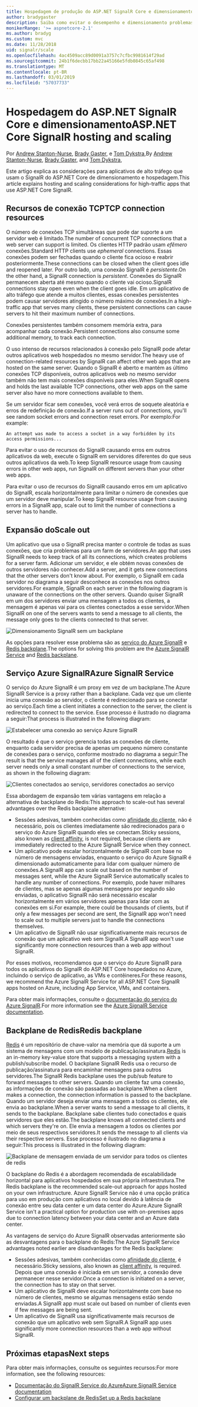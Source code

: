 ```yaml
---
title: Hospedagem de produção do ASP.NET SignalR Core e dimensionamento
author: bradygaster
description: Saiba como evitar o desempenho e dimensionamento problemas em aplicativos que usam o SignalR do ASP.NET Core.
monikerRange: '>= aspnetcore-2.1'
ms.author: bradyg
ms.custom: mvc
ms.date: 11/28/2018
uid: signalr/scale
ms.openlocfilehash: 4ac4509acc89d0091a3757c7cfbc9981614f29ad
ms.sourcegitcommit: 24b1f6decbb17bb22a45166e5fdb0845c65af498
ms.translationtype: MT
ms.contentlocale: pt-BR
ms.lasthandoff: 03/01/2019
ms.locfileid: "57037733"
---
```

# <a name="aspnet-core-signalr-hosting-and-scaling"></a><span data-ttu-id="d77f9-103">Hospedagem do ASP.NET SignalR Core e dimensionamento</span><span class="sxs-lookup"><span data-stu-id="d77f9-103">ASP.NET Core SignalR hosting and scaling</span></span>

<span data-ttu-id="d77f9-104">Por [Andrew Stanton-Nurse](https://twitter.com/anurse), [Brady Gaster](https://twitter.com/bradygaster), e [Tom Dykstra](https://github.com/tdykstra),</span><span class="sxs-lookup"><span data-stu-id="d77f9-104">By [Andrew Stanton-Nurse](https://twitter.com/anurse), [Brady Gaster](https://twitter.com/bradygaster), and [Tom Dykstra](https://github.com/tdykstra),</span></span>

<span data-ttu-id="d77f9-105">Este artigo explica as considerações para aplicativos de alto tráfego que usam o SignalR do ASP.NET Core de dimensionamento e hospedagem.</span><span class="sxs-lookup"><span data-stu-id="d77f9-105">This article explains hosting and scaling considerations for high-traffic apps that use ASP.NET Core SignalR.</span></span>

## <a name="tcp-connection-resources"></a><span data-ttu-id="d77f9-106">Recursos de conexão TCP</span><span class="sxs-lookup"><span data-stu-id="d77f9-106">TCP connection resources</span></span>

<span data-ttu-id="d77f9-107">O número de conexões TCP simultâneas que pode dar suporte a um servidor web é limitado.</span><span class="sxs-lookup"><span data-stu-id="d77f9-107">The number of concurrent TCP connections that a web server can support is limited.</span></span> <span data-ttu-id="d77f9-108">Os clientes HTTP padrão usam *efêmero* conexões.</span><span class="sxs-lookup"><span data-stu-id="d77f9-108">Standard HTTP clients use *ephemeral* connections.</span></span> <span data-ttu-id="d77f9-109">Essas conexões podem ser fechadas quando o cliente fica ocioso e reabrir posteriormente.</span><span class="sxs-lookup"><span data-stu-id="d77f9-109">These connections can be closed when the client goes idle and reopened later.</span></span> <span data-ttu-id="d77f9-110">Por outro lado, uma conexão SignalR é *persistente*.</span><span class="sxs-lookup"><span data-stu-id="d77f9-110">On the other hand, a SignalR connection is *persistent*.</span></span> <span data-ttu-id="d77f9-111">Conexões do SignalR permanecem aberta até mesmo quando o cliente vai ocioso.</span><span class="sxs-lookup"><span data-stu-id="d77f9-111">SignalR connections stay open even when the client goes idle.</span></span> <span data-ttu-id="d77f9-112">Em um aplicativo de alto tráfego que atende a muitos clientes, essas conexões persistentes podem causar servidores atingido o número máximo de conexões.</span><span class="sxs-lookup"><span data-stu-id="d77f9-112">In a high-traffic app that serves many clients, these persistent connections can cause servers to hit their maximum number of connections.</span></span>

<span data-ttu-id="d77f9-113">Conexões persistentes também consomem memória extra, para acompanhar cada conexão.</span><span class="sxs-lookup"><span data-stu-id="d77f9-113">Persistent connections also consume some additional memory, to track each connection.</span></span>

<span data-ttu-id="d77f9-114">O uso intenso de recursos relacionados à conexão pelo SignalR pode afetar outros aplicativos web hospedados no mesmo servidor.</span><span class="sxs-lookup"><span data-stu-id="d77f9-114">The heavy use of connection-related resources by SignalR can affect other web apps that are hosted on the same server.</span></span> <span data-ttu-id="d77f9-115">Quando o SignalR é aberto e mantém as último conexões TCP disponíveis, outros aplicativos web no mesmo servidor também não tem mais conexões disponíveis para eles.</span><span class="sxs-lookup"><span data-stu-id="d77f9-115">When SignalR opens and holds the last available TCP connections, other web apps on the same server also have no more connections available to them.</span></span>

<span data-ttu-id="d77f9-116">Se um servidor ficar sem conexões, você verá erros de soquete aleatória e erros de redefinição de conexão.</span><span class="sxs-lookup"><span data-stu-id="d77f9-116">If a server runs out of connections, you'll see random socket errors and connection reset errors.</span></span> <span data-ttu-id="d77f9-117">Por exemplo:</span><span class="sxs-lookup"><span data-stu-id="d77f9-117">For example:</span></span>

```
An attempt was made to access a socket in a way forbidden by its access permissions...
```

<span data-ttu-id="d77f9-118">Para evitar o uso de recursos do SignalR causando erros em outros aplicativos da web, execute o SignalR em servidores diferentes do que seus outros aplicativos da web.</span><span class="sxs-lookup"><span data-stu-id="d77f9-118">To keep SignalR resource usage from causing errors in other web apps, run SignalR on different servers than your other web apps.</span></span>

<span data-ttu-id="d77f9-119">Para evitar o uso de recursos do SignalR causando erros em um aplicativo do SignalR, escala horizontalmente para limitar o número de conexões que um servidor deve manipular.</span><span class="sxs-lookup"><span data-stu-id="d77f9-119">To keep SignalR resource usage from causing errors in a SignalR app, scale out to limit the number of connections a server has to handle.</span></span>

## <a name="scale-out"></a><span data-ttu-id="d77f9-120">Expansão do</span><span class="sxs-lookup"><span data-stu-id="d77f9-120">Scale out</span></span>

<span data-ttu-id="d77f9-121">Um aplicativo que usa o SignalR precisa manter o controle de todas as suas conexões, que cria problemas para um farm de servidores.</span><span class="sxs-lookup"><span data-stu-id="d77f9-121">An app that uses SignalR needs to keep track of all its connections, which creates problems for a server farm.</span></span> <span data-ttu-id="d77f9-122">Adicionar um servidor, e ele obtém novas conexões de outros servidores não conhecer.</span><span class="sxs-lookup"><span data-stu-id="d77f9-122">Add a server, and it gets new connections that the other servers don't know about.</span></span> <span data-ttu-id="d77f9-123">Por exemplo, o SignalR em cada servidor no diagrama a seguir desconhece as conexões nos outros servidores.</span><span class="sxs-lookup"><span data-stu-id="d77f9-123">For example, SignalR on each server in the following diagram is unaware of the connections on the other servers.</span></span> <span data-ttu-id="d77f9-124">Quando quiser SignalR em um dos servidores enviar uma mensagem a todos os clientes, a mensagem é apenas vai para os clientes conectados a esse servidor.</span><span class="sxs-lookup"><span data-stu-id="d77f9-124">When SignalR on one of the servers wants to send a message to all clients, the message only goes to the clients connected to that server.</span></span>

![Dimensionamento SignalR sem um backplane](scale/_static/scale-no-backplane.png)

<span data-ttu-id="d77f9-126">As opções para resolver esse problema são as [serviço do Azure SignalR](#azure-signalr-service) e [Redis backplane](#redis-backplane).</span><span class="sxs-lookup"><span data-stu-id="d77f9-126">The options for solving this problem are the [Azure SignalR Service](#azure-signalr-service) and [Redis backplane](#redis-backplane).</span></span>

## <a name="azure-signalr-service"></a><span data-ttu-id="d77f9-127">Serviço Azure SignalR</span><span class="sxs-lookup"><span data-stu-id="d77f9-127">Azure SignalR Service</span></span>

<span data-ttu-id="d77f9-128">O serviço do Azure SignalR é um proxy em vez de um backplane.</span><span class="sxs-lookup"><span data-stu-id="d77f9-128">The Azure SignalR Service is a proxy rather than a backplane.</span></span> <span data-ttu-id="d77f9-129">Cada vez que um cliente inicia uma conexão ao servidor, o cliente é redirecionado para se conectar ao serviço.</span><span class="sxs-lookup"><span data-stu-id="d77f9-129">Each time a client initiates a connection to the server, the client is redirected to connect to the service.</span></span> <span data-ttu-id="d77f9-130">Esse processo é ilustrado no diagrama a seguir:</span><span class="sxs-lookup"><span data-stu-id="d77f9-130">That process is illustrated in the following diagram:</span></span>

![Estabelecer uma conexão ao serviço Azure SignalR](scale/_static/azure-signalr-service-one-connection.png)

<span data-ttu-id="d77f9-132">O resultado é que o serviço gerencia todas as conexões de cliente, enquanto cada servidor precisa de apenas um pequeno número constante de conexões para o serviço, conforme mostrado no diagrama a seguir:</span><span class="sxs-lookup"><span data-stu-id="d77f9-132">The result is that the service manages all of the client connections, while each server needs only a small constant number of connections to the service, as shown in the following diagram:</span></span>

![Clientes conectados ao serviço, servidores conectados ao serviço](scale/_static/azure-signalr-service-multiple-connections.png)

<span data-ttu-id="d77f9-134">Essa abordagem de expansão tem várias vantagens em relação a alternativa de backplane do Redis:</span><span class="sxs-lookup"><span data-stu-id="d77f9-134">This approach to scale-out has several advantages over the Redis backplane alternative:</span></span>

* <span data-ttu-id="d77f9-135">Sessões adesivas, também conhecidas como [afinidade do cliente](/iis/extensions/configuring-application-request-routing-arr/http-load-balancing-using-application-request-routing#step-3---configure-client-affinity), não é necessário, pois os clientes imediatamente são redirecionados para o serviço do Azure SignalR quando eles se conectam.</span><span class="sxs-lookup"><span data-stu-id="d77f9-135">Sticky sessions, also known as [client affinity](/iis/extensions/configuring-application-request-routing-arr/http-load-balancing-using-application-request-routing#step-3---configure-client-affinity), is not required, because clients are immediately redirected to the Azure SignalR Service when they connect.</span></span>
* <span data-ttu-id="d77f9-136">Um aplicativo pode escalar horizontalmente de SignalR com base no número de mensagens enviadas, enquanto o serviço do Azure SignalR é dimensionado automaticamente para lidar com qualquer número de conexões.</span><span class="sxs-lookup"><span data-stu-id="d77f9-136">A SignalR app can scale out based on the number of messages sent, while the Azure SignalR Service automatically scales to handle any number of connections.</span></span> <span data-ttu-id="d77f9-137">Por exemplo, pode haver milhares de clientes, mas se apenas algumas mensagens por segundo são enviadas, o aplicativo SignalR não será necessário escalar horizontalmente em vários servidores apenas para lidar com as conexões em si.</span><span class="sxs-lookup"><span data-stu-id="d77f9-137">For example, there could be thousands of clients, but if only a few messages per second are sent, the SignalR app won't need to scale out to multiple servers just to handle the connections themselves.</span></span>
* <span data-ttu-id="d77f9-138">Um aplicativo de SignalR não usar significativamente mais recursos de conexão que um aplicativo web sem SignalR.</span><span class="sxs-lookup"><span data-stu-id="d77f9-138">A SignalR app won't use significantly more connection resources than a web app without SignalR.</span></span>

<span data-ttu-id="d77f9-139">Por esses motivos, recomendamos que o serviço do Azure SignalR para todos os aplicativos do SignalR do ASP.NET Core hospedados no Azure, incluindo o serviço de aplicativo, as VMs e contêineres.</span><span class="sxs-lookup"><span data-stu-id="d77f9-139">For these reasons, we recommend the Azure SignalR Service for all ASP.NET Core SignalR apps hosted on Azure, including App Service, VMs, and containers.</span></span>

<span data-ttu-id="d77f9-140">Para obter mais informações, consulte o [documentação do serviço do Azure SignalR](/azure/azure-signalr/signalr-overview).</span><span class="sxs-lookup"><span data-stu-id="d77f9-140">For more information see the [Azure SignalR Service documentation](/azure/azure-signalr/signalr-overview).</span></span>

## <a name="redis-backplane"></a><span data-ttu-id="d77f9-141">Backplane de Redis</span><span class="sxs-lookup"><span data-stu-id="d77f9-141">Redis backplane</span></span>

<span data-ttu-id="d77f9-142">[Redis](https://redis.io/) é um repositório de chave-valor na memória que dá suporte a um sistema de mensagens com um modelo de publicação/assinatura.</span><span class="sxs-lookup"><span data-stu-id="d77f9-142">[Redis](https://redis.io/) is an in-memory key-value store that supports a messaging system with a publish/subscribe model.</span></span> <span data-ttu-id="d77f9-143">O backplane SignalR Redis usa o recurso de publicação/assinatura para encaminhar mensagens para outros servidores.</span><span class="sxs-lookup"><span data-stu-id="d77f9-143">The SignalR Redis backplane uses the pub/sub feature to forward messages to other servers.</span></span> <span data-ttu-id="d77f9-144">Quando um cliente faz uma conexão, as informações de conexão são passadas ao backplane.</span><span class="sxs-lookup"><span data-stu-id="d77f9-144">When a client makes a connection, the connection information is passed to the backplane.</span></span> <span data-ttu-id="d77f9-145">Quando um servidor deseja enviar uma mensagem a todos os clientes, ele envia ao backplane.</span><span class="sxs-lookup"><span data-stu-id="d77f9-145">When a server wants to send a message to all clients, it sends to the backplane.</span></span> <span data-ttu-id="d77f9-146">Backplane sabe clientes tudo conectados e quais servidores que eles estão.</span><span class="sxs-lookup"><span data-stu-id="d77f9-146">The backplane knows all connected clients and which servers they're on.</span></span> <span data-ttu-id="d77f9-147">Ele envia a mensagem a todos os clientes por meio de seus respectivos servidores.</span><span class="sxs-lookup"><span data-stu-id="d77f9-147">It sends the message to all clients via their respective servers.</span></span> <span data-ttu-id="d77f9-148">Esse processo é ilustrado no diagrama a seguir:</span><span class="sxs-lookup"><span data-stu-id="d77f9-148">This process is illustrated in the following diagram:</span></span>

![Backplane de mensagem enviada de um servidor para todos os clientes de redis](scale/_static/redis-backplane.png)

<span data-ttu-id="d77f9-150">O backplane do Redis é a abordagem recomendada de escalabilidade horizontal para aplicativos hospedados em sua própria infraestrutura.</span><span class="sxs-lookup"><span data-stu-id="d77f9-150">The Redis backplane is the recommended scale-out approach for apps hosted on your own infrastructure.</span></span> <span data-ttu-id="d77f9-151">Azure SignalR Service não é uma opção prática para uso em produção com aplicativos no local devido à latência de conexão entre seu data center e um data center do Azure.</span><span class="sxs-lookup"><span data-stu-id="d77f9-151">Azure SignalR Service isn't a practical option for production use with on-premises apps due to connection latency between your data center and an Azure data center.</span></span>

<span data-ttu-id="d77f9-152">As vantagens de serviço do Azure SignalR observadas anteriormente são as desvantagens para o backplane do Redis:</span><span class="sxs-lookup"><span data-stu-id="d77f9-152">The Azure SignalR Service advantages noted earlier are disadvantages for the Redis backplane:</span></span>

* <span data-ttu-id="d77f9-153">Sessões adesivas, também conhecidas como [afinidade do cliente](/iis/extensions/configuring-application-request-routing-arr/http-load-balancing-using-application-request-routing#step-3---configure-client-affinity), é necessário.</span><span class="sxs-lookup"><span data-stu-id="d77f9-153">Sticky sessions, also known as [client affinity](/iis/extensions/configuring-application-request-routing-arr/http-load-balancing-using-application-request-routing#step-3---configure-client-affinity), is required.</span></span> <span data-ttu-id="d77f9-154">Depois que uma conexão é iniciada em um servidor, a conexão deve permanecer nesse servidor.</span><span class="sxs-lookup"><span data-stu-id="d77f9-154">Once a connection is initiated on a server, the connection has to stay on that server.</span></span>
* <span data-ttu-id="d77f9-155">Um aplicativo de SignalR deve escalar horizontalmente com base no número de clientes, mesmo se algumas mensagens estão sendo enviadas.</span><span class="sxs-lookup"><span data-stu-id="d77f9-155">A SignalR app must scale out based on number of clients even if few messages are being sent.</span></span>
* <span data-ttu-id="d77f9-156">Um aplicativo de SignalR usa significativamente mais recursos de conexão que um aplicativo web sem SignalR.</span><span class="sxs-lookup"><span data-stu-id="d77f9-156">A SignalR app uses significantly more connection resources than a web app without SignalR.</span></span>

## <a name="next-steps"></a><span data-ttu-id="d77f9-157">Próximas etapas</span><span class="sxs-lookup"><span data-stu-id="d77f9-157">Next steps</span></span>

<span data-ttu-id="d77f9-158">Para obter mais informações, consulte os seguintes recursos:</span><span class="sxs-lookup"><span data-stu-id="d77f9-158">For more information, see the following resources:</span></span>

* [<span data-ttu-id="d77f9-159">Documentação do SignalR Service do Azure</span><span class="sxs-lookup"><span data-stu-id="d77f9-159">Azure SignalR Service documentation</span></span>](/azure/azure-signalr/signalr-overview)
* [<span data-ttu-id="d77f9-160">Configurar um backplane de Redis</span><span class="sxs-lookup"><span data-stu-id="d77f9-160">Set up a Redis backplane</span></span>](xref:signalr/redis-backplane)
